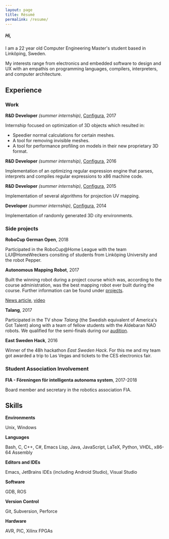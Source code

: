 ```yaml
---
layout: page
title: Résumé 
permalink: /resume/
---
```


##### Hi,

I am a 22 year old Computer Engineering Master's student based in Linköping, Sweden.

My interests range from electronics and embedded software to design and UX with an empathis on programming languages, compilers, interpreters, and computer architecture.

## Experience
### Work
**R&D Developer** *(summer internship)*, [Configura](https://configura.com), 2017

Internship focused on optimization of 3D objects which resulted in:
* Speedier normal calculations for certain meshes.
* A tool for removing invisible meshes.
* A tool for performance profiling on models in their new proprietary 3D format.

**R&D Developer** *(summer internship)*, [Configura](https://configura.com), 2016

Implementation of an optimizing regular expression engine that parses, interprets and compiles regular expressions to x86 machine code.

**R&D Developer** *(summer internship)*, [Configura](https://configura.com), 2015

Implementation of several algorithms for projection UV mapping.

**Developer** *(summer internship)*, [Configura](https://configura.com), 2014

Implementation of randomly generated 3D city environments.

### Side projects

**RoboCup German Open**, 2018

Participated in the RoboCup@Home League with the team LiU@HomeWreckers consiting of students from Linköping University and the robot Pepper.

**Autonomous Mapping Robot**, 2017

Built the winning robot during a project course which was, according to the course administration, was the best mapping robot ever built during the course. Further information can be found under [projects](/projects).

[News article](https://liu.se/nyhet/kartroboten-som-grejade-segern),
[video](https://www.youtube.com/watch?v=i0qU6w0D43c)

**Talang**, 2017

Participated in the TV show *Talang* (the Swedish equivalent of America's Got Talent) along with a team of fellow students with the Aldebaran NAO robots. We qualified for the semi-finals during our [audition](https://www.youtube.com/watch?v=NhZ9dEqTDQQ).

**East Sweden Hack**, 2016

Winner of the 48h hackathon *East Sweden Hack*. For this me and my team got awarded a trip to Las Vegas and tickets to the CES electronics fair.

### Student Association Involvement

**FIA - Föreningen för intelligenta autonoma system**, 2017-2018

Board member and secretary in the robotics association FIA.

## Skills

**Environments**

Unix, Windows

**Languages**

Bash, C, C++, C#, Emacs Lisp, Java, JavaScript, LaTeX, Python, VHDL, x86-64 Assembly

**Editors and IDEs**

Emacs, JetBrains IDEs (including Android Studio), Visual Studio

**Software**

GDB, ROS

**Version Control**

Git, Subversion, Perforce

**Hardware**

AVR, PIC, Xilinx FPGAs
